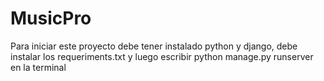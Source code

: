 # MusicPro
Para iniciar este proyecto debe tener instalado python y django, debe instalar los requeriments.txt y luego escribir python manage.py runserver en la terminal

